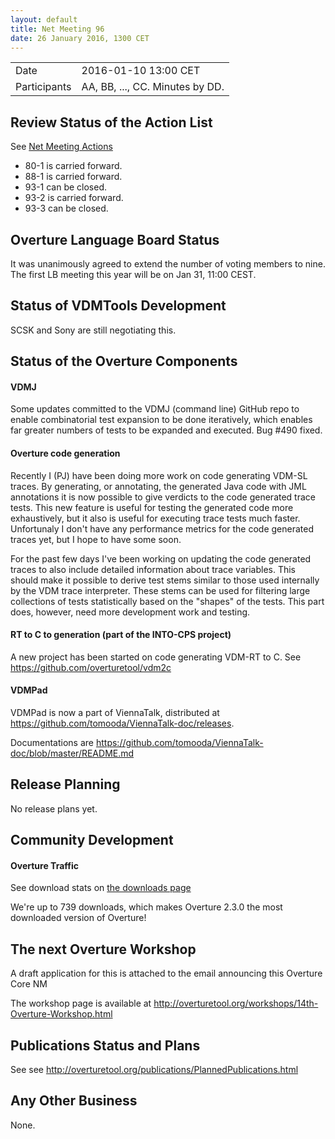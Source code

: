 ```yaml
---
layout: default
title: Net Meeting 96
date: 26 January 2016, 1300 CET
---
```


<script src="http://code.jquery.com/jquery-1.11.1.min.js">
</script>
<script src="/javascripts/edit.js"></script>
<script>setEditButonNm();</script>

|||
|---|---|
| Date | 2016-01-10 13:00 CET |
| Participants | AA, BB, ..., CC.  Minutes by DD. |


## Review Status of the Action List

See [Net Meeting Actions](https://github.com/overturetool/overturetool.github.io/issues?q=is%3Aopen+is%3Aissue+label%3A%22action+net-meeting%22)

* 80-1 is carried forward.
* 88-1 is carried forward.
* 93-1 can be closed.
* 93-2 is carried forward.
* 93-3 can be closed.



## Overture Language Board Status

It was unanimously agreed to extend the number of voting members to nine. The first LB meeting this year will be on Jan 31, 11:00 CEST.


## Status of VDMTools Development


SCSK and Sony are still negotiating this.


##  Status of the Overture Components

#### VDMJ

Some updates committed to the VDMJ (command line) GitHub repo to enable combinatorial test expansion to be done iteratively, which enables far greater numbers of tests to be expanded and executed. Bug #490 fixed.

#### Overture code generation

Recently I (PJ) have been doing more work on code generating VDM-SL traces. By generating, or annotating, the generated Java code with JML annotations it is now possible to give verdicts to the code generated trace tests. This new feature is useful for testing the generated code more exhaustively, but it also is useful for executing trace tests much faster. Unfortunaly I don't have any performance metrics for the code generated traces yet, but I hope to have some soon.

For the past few days I've been working on updating the code generated traces to also include detailed information about trace variables. This should make it possible to derive test stems similar to those used internally by the VDM trace interpreter. These stems can be used for filtering large collections of tests statistically based on the "shapes" of the tests. This part does, however, need more development work and testing.

#### RT to C to generation (part of the INTO-CPS project)

A new project has been started on code generating VDM-RT to C. See https://github.com/overturetool/vdm2c  

#### VDMPad

VDMPad is now a part of ViennaTalk, distributed at https://github.com/tomooda/ViennaTalk-doc/releases.

Documentations are https://github.com/tomooda/ViennaTalk-doc/blob/master/README.md

##  Release Planning

No release plans yet.

##  Community Development

#### Overture Traffic

See download stats on [the downloads page](http://overturetool.org/download/)

We're up to 739 downloads, which makes Overture 2.3.0 the most downloaded version of Overture!


##  The next Overture Workshop

A draft application for this is attached to the email announcing this Overture Core NM

The workshop page is available at http://overturetool.org/workshops/14th-Overture-Workshop.html 

##  Publications Status and Plans

See see http://overturetool.org/publications/PlannedPublications.html 


##  Any Other Business

None.

<div id="edit_page_div"></div>
